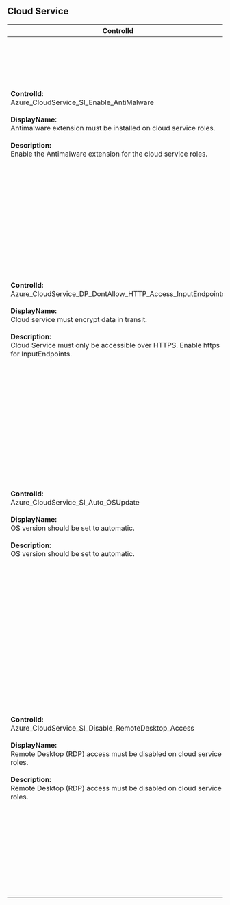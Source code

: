 ## Cloud Service

| ControlId | Dependent Azure API(s) and Properties | Control spec |
|-----------|-------------------------------------|------------------|
| <b>ControlId:</b><br>Azure_CloudService_SI_Enable_AntiMalware<br><br><b>DisplayName:</b><br>Antimalware extension must be installed on cloud service roles. <br><br><b>Description: </b><br> Enable the Antimalware extension for the cloud service roles.| <b> ARM API to get Cloud Service extension details: </b> <br> /subscriptions/{subscriptionId}/resourceGroups/{resourceGroupName}<br>/providers/Microsoft.ClassicCompute/domainNames/{cloudServiceName}/slots/{slotName}/roles/{roleName}/extensionReferences? <br> api-version=2015-06-01  <br><br><b>Properties:</b><br> name: 'PaaSAntimalware-****' <br> properties.state| <b>Scope: </b>Applies to all Azure Cloud Services. <br><br><b>Config: </b> NA<br><br> <b>Passed: </b><br> Antimalware extension is enabled for all the roles in this cloud service. <br><br><b>Failed: </b><br> Antimalware extension is not enabled for one or more roles in this cloud service. |
| <b>ControlId:</b><br>Azure_CloudService_DP_DontAllow_HTTP_Access_InputEndpoints<br><br><b>DisplayName:</b><br>Cloud service must encrypt data in transit. <br><br><b>Description: </b><br> Cloud Service must only be accessible over HTTPS. Enable https for InputEndpoints.| <b> ARM API to get Cloud Service extension details: </b> <br> /subscriptions/{subscriptionId}/resourceGroups/{resourceGroupName}<br>/providers/Microsoft.ClassicCompute/domainNames/{cloudServiceName}/slots/{slotName}/roles<br>?api-version=2016-04-01  <br><br><b>Properties:</b><br> isDataEncryptedInTransit| <b>Scope: </b>Applies to all variants of cloud service except deployment slots of type 'VirtualMachine'. <br><br><b>Config: </b> NA<br><br> <b>Passed: </b><br> No input endpoint in cloud service web/worker roles is using 'http' protocol. <br><br><b>Failed: </b><br>  Any input endpoint in cloud service web/worker roles is using 'http' protocol. |
| <b>ControlId:</b><br>Azure_CloudService_SI_Auto_OSUpdate<br><br><b>DisplayName:</b><br>OS version should be set to automatic. <br><br><b>Description: </b><br> OS version should be set to automatic.| <b> ARM API to get Cloud Service details: </b> <br> /subscriptions/{subscriptionId}/resourceGroups/{resourceGroupName}<br>/providers/Microsoft.ClassicCompute/domainNames/{cloudServiceName}/slots<br>?api-version=2016-04-01  <br><br><b>Properties:</b><br> IsOSAutoUpdateTurnedOn| <b>Scope: </b>Applies to all variants of cloud service except deployment slots of type 'VirtualMachine'. <br><br><b>Config: </b> NA<br><br> <b>Passed: </b><br> Cloud service is enabled with automatic OS updates for all slots. <br><br> <b>Failed: </b><br>  Cloud service is not set up for automatic OS updates. |
| <b>ControlId:</b><br>Azure_CloudService_SI_Disable_RemoteDesktop_Access<br><br><b>DisplayName:</b><br>Remote Desktop (RDP) access must be disabled on cloud service roles. <br><br><b>Description: </b><br> Remote Desktop (RDP) access must be disabled on cloud service roles.| <b> ARM API to get Cloud Service extension details: </b> <br> /subscriptions/{subscriptionId}/resourceGroups/{resourceGroupName}<br>/providers/Microsoft.ClassicCompute/domainNames/{cloudServiceName}/slots/{slotName}/roles/{roleName}/extensionReferences<br>?api-version=2015-06-01  <br><br><b>Properties:</b><br> IsRDPExtensionEnabled, RDPExtensionList | <b>Scope: </b>Applies to all variants of Cloud Service. <br><br><b>Config: </b> NA<br><br> <b>Passed: </b><br> a. Remote desktop (RDP) extension is not enabled for cloud service role(s). <br>*or*<br> b. No role is present for cloud service.<br><br> <b>Failed: </b><br>  Remote desktop (RDP) extension is enabled for cloud service role(s). <br><br> <b>Verify: </b><br>Remote desktop (RDP) extension could not be verified for all the roles in cloud. |
